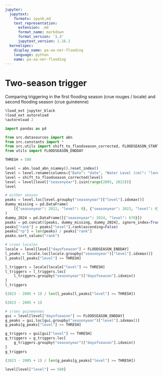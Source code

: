 ```yaml
---
jupyter:
  jupytext:
    formats: ipynb,md
    text_representation:
      extension: .md
      format_name: markdown
      format_version: '1.3'
      jupytext_version: 1.16.1
  kernelspec:
    display_name: pa-aa-ner-flooding
    language: python
    name: pa-aa-ner-flooding
---
```


# Two-season trigger

Comparing triggering in the first flooding season (crue rouges / locale) and
second flooding season (crue guinéenne)

```python
%load_ext jupyter_black
%load_ext autoreload
%autoreload 2
```

```python
import pandas as pd

from src.datasources import abn
from src.constants import *
from src.utils import shift_to_floodseason_corrected, FLOODSEASON_START
from utils import FLOODSEASON_ENDDAY
```

```python
THRESH = 580
```

```python
level = abn.load_abn_niamey().reset_index()
level = level.rename(columns={"Date": "date", "Water Level (cm)": "level"})
level = shift_to_floodseason_corrected(level)
level = level[level["seasonyear"].isin(range(2005, 2022))]
level
```

```python
# either season
peaks = level.loc[level.groupby("seasonyear")["level"].idxmax()]
dummy_missing = pd.DataFrame(
    [{"seasonyear": 2022, "level": 0}, {"seasonyear": 2023, "level": 0}]
)
dummy_2024 = pd.DataFrame([{"seasonyear": 2024, "level": 670}])
peaks = pd.concat([peaks, dummy_missing, dummy_2024], ignore_index=True)
peaks["rank"] = peaks["level"].rank(ascending=False)
peaks["rp"] = len(peaks) / peaks["rank"]
peaks.sort_values("rank")
```

```python
# crues locales
locale = level[level["dayofseason"] < FLOODSEASON_ENDDAY]
l_peaks = locale.loc[locale.groupby("seasonyear")["level"].idxmax()]
l_peaks[l_peaks["level"] >= THRESH]
```

```python
l_triggers = locale[locale["level"] >= THRESH]
l_triggers = l_triggers.loc[
    l_triggers.groupby("seasonyear")["dayofseason"].idxmin()
]
l_triggers
```

```python
(2023 - 2005 + 1) / len(l_peaks[l_peaks["level"] >= THRESH])
```

```python
(2023 - 2005 + 1)
```

```python
# crues guineennes
gui = level[level["dayofseason"] >= FLOODSEASON_ENDDAY]
g_peaks = gui.loc[gui.groupby("seasonyear")["level"].idxmax()]
g_peaks[g_peaks["level"] >= THRESH]
```

```python
g_triggers = gui[gui["level"] >= THRESH]
g_triggers = g_triggers.loc[
    g_triggers.groupby("seasonyear")["dayofseason"].idxmin()
]
g_triggers
```

```python
(2023 - 2005 + 1) / len(g_peaks[g_peaks["level"] >= THRESH])
```

```python
level[level["level"] == 580]
```

```python

```

